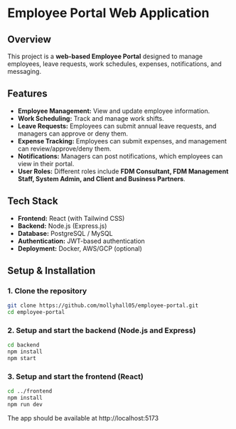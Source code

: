 # Employee Portal Web Application

## Overview

This project is a **web-based Employee Portal** designed to manage employees, leave requests, work schedules, expenses, notifications, and messaging.

## Features

- **Employee Management:** View and update employee information.
- **Work Scheduling:** Track and manage work shifts.
- **Leave Requests:** Employees can submit annual leave requests, and managers can approve or deny them.
- **Expense Tracking:** Employees can submit expenses, and management can review/approve/deny them.
- **Notifications:** Managers can post notifications, which employees can view in their portal.
- **User Roles:** Different roles include **FDM Consultant, FDM Management Staff, System Admin, and Client and Business Partners**.

## Tech Stack

- **Frontend:** React (with Tailwind CSS)
- **Backend:** Node.js (Express.js)
- **Database:** PostgreSQL / MySQL
- **Authentication:** JWT-based authentication
- **Deployment:** Docker, AWS/GCP (optional)

## Setup & Installation
### 1. Clone the repository
```sh
git clone https://github.com/mollyhall05/employee-portal.git
cd employee-portal
```
### 2. Setup and start the backend (Node.js and Express)
```sh
cd backend
npm install
npm start
```
### 3. Setup and start the frontend (React)
```sh
cd ../frontend
npm install
npm run dev
```
The app should be available at http://localhost:5173

